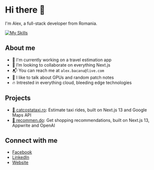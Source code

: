 # Hi there 👋

I'm Alex, a full-stack developer from Romania.

[![My Skills](https://skillicons.dev/icons?i=html,css,tailwind,js,ts,nextjs,nodejs,py,figma,aws,gcp,supabase,firebase,appwrite,mongodb,planetscale,docker,git&perline=9)](https://skillicons.dev)

## About me

- 👷 I'm currently working on a travel estimation app
- 🤝 I’m looking to collaborate on everything Next.js
- 📬 You can reach me at `alex.bacanu@live.com`
- 💬 I like to talk about GPUs and random patch notes
- 🔥 Intrested in everything cloud, bleeding edge technologies

## Projects

- [🚕 catcostataxi.ro](https://catcostataxi.ro/): Estimate taxi rides, built on Next.js 13 and Google Maps API
- [🤖 recommen.do](https://catcostataxi.ro/): Get shopping recommendations, built on Next.js 13, Appwrite and OpenAI

## Connect with me

- [Facebook](https://www.facebook.com/ba.alexandru/)
- [LinkedIn](#)
- [Website](#)
